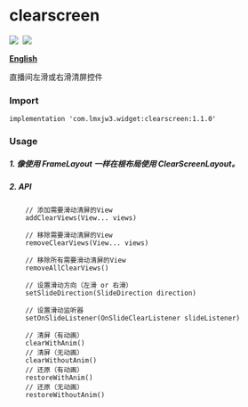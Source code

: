 # clearscreen

![](https://img.shields.io/badge/version-1.0.0-brightgreen.svg)&#160;
![](https://img.shields.io/badge/license-Apache%202-blue.svg)

[**English**](https://github.com/lmxjw3/clearscreen/blob/master/README_EN.md)

直播间左滑或右滑清屏控件


### Import
```
implementation 'com.lmxjw3.widget:clearscreen:1.1.0'
```


### Usage

##### 1. 像使用 FrameLayout 一样在根布局使用 ClearScreenLayout。

##### 2. API
```
    // 添加需要滑动清屏的View
    addClearViews(View... views)
    
    // 移除需要滑动清屏的View
    removeClearViews(View... views)
    
    // 移除所有需要滑动清屏的View
    removeAllClearViews()
    
    // 设置滑动方向（左滑 or 右滑）
    setSlideDirection(SlideDirection direction)
    
    // 设置滑动监听器
    setOnSlideListener(OnSlideClearListener slideListener)
    
    // 清屏（有动画）
    clearWithAnim() 
    // 清屏（无动画）
    clearWithoutAnim() 
    // 还原（有动画）
    restoreWithAnim()
    // 还原（无动画）
    restoreWithoutAnim()
```